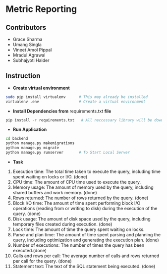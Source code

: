# Metric Reporting

## Contributors

- Grace Sharma
- Umang Singla
- Vineet Amol Pippal
- Mradul Agrawal
- Subhajyoti Halder

## Instruction

- **Create virtual environment**

```bash
sudo pip install virtualenv      # This may already be installed
virtualenv .env                  # Create a virtual environment
```

- **Install Dependencies from** requirements.txt **file**

```bash
pip install -r requirements.txt   # All neccessary library will be downloaded
```

- **Run Application**

```bash
cd backend
python manage.py makemigrations
python manage.py migrate
python manage.py runserver       # To Start Local Server
```

- **Task**

1. Execution time: The total time taken to execute the query, including time spent waiting on locks or I/O. (done)
2. CPU time: The amount of CPU time used to execute the query.
3. Memory usage: The amount of memory used by the query, including shared buffers and work memory. (done)
4. Rows returned: The number of rows returned by the query. (done)
5. Block I/O time: The amount of time spent performing block I/O operations (reading from or writing to disk) during the execution of the query. (done)
6. Disk usage: The amount of disk space used by the query, including temporary files created during execution. (done)
7. Lock time: The amount of time the query spent waiting on locks.
8. Parse and plan time: The amount of time spent parsing and planning the query, including optimization and generating the execution plan. (done)
9. Number of executions: The number of times the query has been executed.(done)
10. Calls and rows per call: The average number of calls and rows returned per call for the query. (done)
11. Statement text: The text of the SQL statement being executed. (done)

